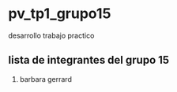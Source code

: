 # pv_tp1_grupo15
desarrollo trabajo practico

## lista de integrantes del grupo 15
1. barbara gerrard
